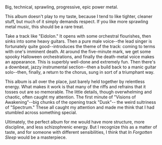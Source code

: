 Big, technical, sprawling, progressive, epic power metal.

This album doesn't play to my taste, because I tend to like tighter, cleaner
stuff, but much of it simply demands respect. If you like more sprawling metal music,
this should be a rare treat.

Take a track like "Eidolon." It opens with some orchestral flourishes, then sinks
into some heavy guitars. Then a pure male voice--the lead singer is fortunately
quite good--introduces the theme of the track: coming to terms with one's imminent death.
At around the five-minute mark, we get some spooky Halloween orchestrations, and
finally the death-metal voice makes an appearance. This is superbly well-done and
extremely fun. Then there's a downbeat, jazzy instrumental section--then
a build back to a manic guitar solo--then, finally, a return to the chorus, sung in
sort of a triumphant way.

This album is all over the place, just barely held together by relentless energy. What makes
it work is that many of the riffs and refrains that it tosses out are
so memorable. The little details, though overwhelming and chaotic, often caught my
attention. The first minute of "Visions of Awakening"--big chunks of the opening track "Dusk"--
the weird sultriness of "Spectrum." These all caught my attention and made me think that
I had stumbled across something special.

Ultimately, the perfect album for me would have more structure, more discipline, and less
schizophrenic energy. But I recognize this as a matter of taste, and for someone with
different sensibilities, I think that *In Forgotten Sleep* would be a masterpiece.
